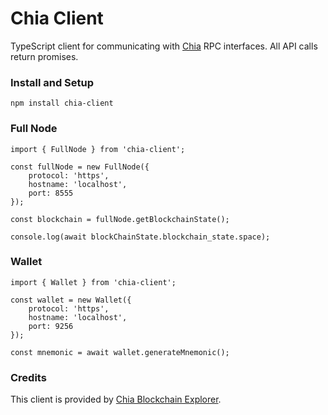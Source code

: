 # Chia Client

TypeScript client for communicating with [Chia](https://www.chia.net/) RPC interfaces. All API calls return promises.

### Install and Setup
```
npm install chia-client
```

### Full Node

```
import { FullNode } from 'chia-client';

const fullNode = new FullNode({
    protocol: 'https',
    hostname: 'localhost',
    port: 8555
});

const blockchain = fullNode.getBlockchainState();

console.log(await blockChainState.blockchain_state.space);
```

### Wallet

```
import { Wallet } from 'chia-client';

const wallet = new Wallet({
    protocol: 'https',
    hostname: 'localhost',
    port: 9256
});

const mnemonic = await wallet.generateMnemonic();
```

### Credits

This client is provided by [Chia Blockchain Explorer](https://www.chiaexplorer.com).
